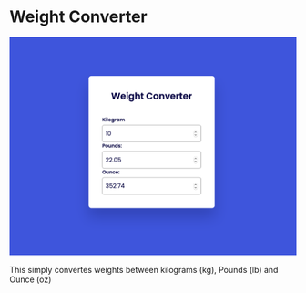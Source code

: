 # Weight Converter

![Screenshot](cover_photo.png)

<p>
    This simply convertes weights between kilograms (kg), Pounds (lb) and Ounce (oz) 
</p>
